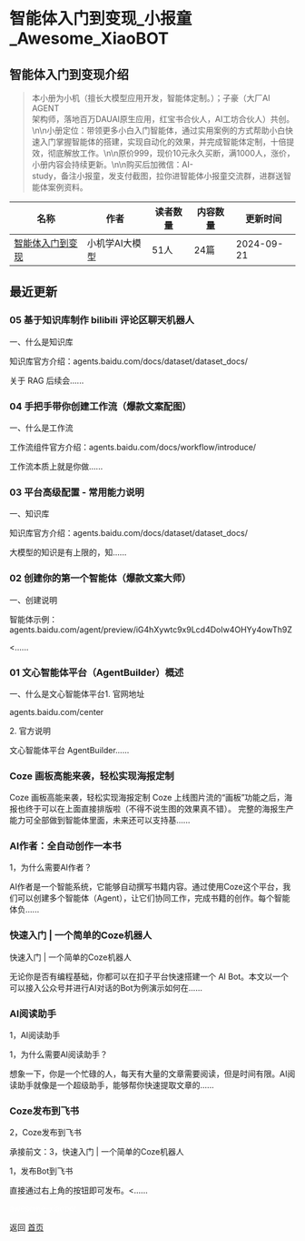 # 智能体入门到变现_小报童_Awesome_XiaoBOT

## 智能体入门到变现介绍
> 本小册为小机（擅长大模型应用开发，智能体定制。）；子豪（大厂AI AGENT  
架构师，落地百万DAUAI原生应用，红宝书合伙人，AI工坊合伙人）共创。\n\n小册定位：带领更多小白入门智能体，通过实用案例的方式帮助小白快速入门掌握智能体的搭建，实现自动化的效果，并完成智能体定制，十倍提效，彻底解放工作。\n\n原价999，现价10元永久买断，满1000人，涨价，小册内容会持续更新。\n\n购买后加微信：AI-  
study，备注小报童，发支付截图，拉你进智能体小报童交流群，进群送智能体案例资料。  
  


|名称|作者|读者数量|内容数量|更新时间|
|---|---|---|---|---|
|[智能体入门到变现](https://xiaobot.net/p/AIznt?refer=0b133df9-27dc-423b-8101-639049001c13)|小机学AI大模型|51人|24篇|2024-09-21|

## 最近更新
### 05 基于知识库制作 bilibili 评论区聊天机器人

一、什么是知识库

知识库官方介绍：agents.baidu.com/docs/dataset/dataset_docs/



关于 RAG 后续会......

### 04 手把手带你创建工作流（爆款文案配图）

一、什么是工作流

工作流组件官方介绍：agents.baidu.com/docs/workflow/introduce/



工作流本质上就是你做......

### 03 平台高级配置 - 常用能力说明

一、知识库

知识库官方介绍：agents.baidu.com/docs/dataset/dataset_docs/



大模型的知识是有上限的，知......

### 02 创建你的第一个智能体（爆款文案大师）

一、创建说明

智能体示例：agents.baidu.com/agent/preview/iG4hXywtc9x9Lcd4DoIw4OHYy4owTh9Z

 <......

### 01 文心智能体平台（AgentBuilder）概述

一、什么是文心智能体平台1. 官网地址

agents.baidu.com/center



2\. 官方说明

文心智能体平台 AgentBuilder......

### Coze 画板高能来袭，轻松实现海报定制

Coze 画板高能来袭，轻松实现海报定制 Coze 上线图片流的“画板”功能之后，海报也终于可以在上面直接排版啦（不得不说生图的效果真不错）。
完整的海报生产能力可全部做到智能体里面，未来还可以支持基......

### AI作者：全自动创作一本书

1，为什么需要AI作者？

AI作者是一个智能系统，它能够自动撰写书籍内容。通过使用Coze这个平台，我们可以创建多个智能体（Agent），让它们协同工作，完成书籍的创作。每个智能体负......

### 快速入门 | 一个简单的Coze机器人

快速入门 | 一个简单的Coze机器人

无论你是否有编程基础，你都可以在扣子平台快速搭建一个 AI Bot。本文以一个可以接入公众号并进行AI对话的Bot为例演示如何在......

### AI阅读助手

1，AI阅读助手

1，为什么需要AI阅读助手？

想象一下，你是一个忙碌的人，每天有大量的文章需要阅读，但是时间有限。AI阅读助手就像是一个超级助手，能够帮你快速提取文章的......

### Coze发布到飞书

2，Coze发布到飞书

承接前文：3，快速入门 | 一个简单的Coze机器人



1，发布Bot到飞书

直接通过右上角的按钮即可发布。<......


<a href="https://github.com/Reno9527/awesome-xiaobot" style="color: white; text-decoration: none;">awesome-xiaobot</a>

返回 [首页](../README.md)
